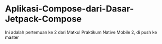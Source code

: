 # Aplikasi-Compose-dari-Dasar-Jetpack-Compose
Ini adalah pertemuan ke 2 dari Matkul Praktikum Native Mobile 2, di push ke master

